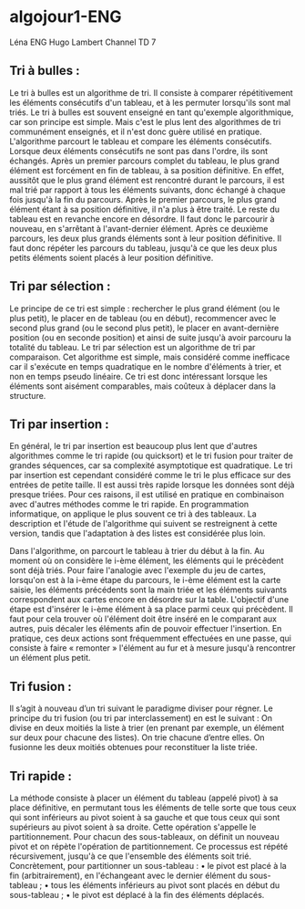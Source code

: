 # algojour1-ENG
Léna ENG
Hugo Lambert
Channel TD 7

## Tri à bulles : 
Le tri à bulles est un algorithme de tri. Il consiste à comparer répétitivement les éléments consécutifs d'un tableau, et à les permuter lorsqu'ils sont mal triés.
Le tri à bulles est souvent enseigné en tant qu'exemple algorithmique, car son principe est simple. Mais c'est le plus lent des algorithmes de tri communément enseignés, et il n'est donc guère utilisé en pratique.
L'algorithme parcourt le tableau et compare les éléments consécutifs. Lorsque deux éléments consécutifs ne sont pas dans l'ordre, ils sont échangés.
Après un premier parcours complet du tableau, le plus grand élément est forcément en fin de tableau, à sa position définitive. En effet, aussitôt que le plus grand élément est rencontré durant le parcours, il est mal trié par rapport à tous les éléments suivants, donc échangé à chaque fois jusqu'à la fin du parcours.
Après le premier parcours, le plus grand élément étant à sa position définitive, il n'a plus à être traité. Le reste du tableau est en revanche encore en désordre. Il faut donc le parcourir à nouveau, en s'arrêtant à l'avant-dernier élément. Après ce deuxième parcours, les deux plus grands éléments sont à leur position définitive. Il faut donc répéter les parcours du tableau, jusqu'à ce que les deux plus petits éléments soient placés à leur position définitive.


## Tri par sélection :
Le principe de ce tri est simple : rechercher le plus grand élément (ou le plus petit), le placer en de tableau (ou en début), recommencer avec le second plus grand (ou le second plus petit), le placer en avant-dernière position (ou en seconde position) et ainsi de suite jusqu'à avoir parcouru la totalité du tableau. Le tri par sélection est un algorithme de tri par comparaison. Cet algorithme est simple, mais considéré comme inefficace car il s'exécute en temps quadratique en le nombre d'éléments à trier, et non en temps pseudo linéaire. 
Ce tri est donc intéressant lorsque les éléments sont aisément comparables, mais coûteux à déplacer dans la structure.


## Tri par insertion : 
En général, le tri par insertion est beaucoup plus lent que d'autres algorithmes comme le tri rapide (ou quicksort) et le tri fusion pour traiter de grandes séquences, car sa complexité asymptotique est quadratique.
Le tri par insertion est cependant considéré comme le tri le plus efficace sur des entrées de petite taille. Il est aussi très rapide lorsque les données sont déjà presque triées. Pour ces raisons, il est utilisé en pratique en combinaison avec d'autres méthodes comme le tri rapide.
En programmation informatique, on applique le plus souvent ce tri à des tableaux. La description et l'étude de l'algorithme qui suivent se restreignent à cette version, tandis que l'adaptation à des listes est considérée plus loin.

Dans l'algorithme, on parcourt le tableau à trier du début à la fin. Au moment où on considère le i-ème élément, les éléments qui le précèdent sont déjà triés. Pour faire l'analogie avec l'exemple du jeu de cartes, lorsqu'on est à la i-ème étape du parcours, le i-ème élément est la carte saisie, les éléments précédents sont la main triée et les éléments suivants correspondent aux cartes encore en désordre sur la table.
L'objectif d'une étape est d'insérer le i-ème élément à sa place parmi ceux qui précèdent. Il faut pour cela trouver où l'élément doit être inséré en le comparant aux autres, puis décaler les éléments afin de pouvoir effectuer l'insertion. En pratique, ces deux actions sont fréquemment effectuées en une passe, qui consiste à faire « remonter » l'élément au fur et à mesure jusqu'à rencontrer un élément plus petit.

## Tri fusion :
Il s’agit à nouveau d’un tri suivant le paradigme diviser pour régner. Le principe du tri fusion (ou tri par interclassement) en est le suivant : 
On divise en deux moitiés la liste à trier (en prenant par exemple, un élément sur deux pour chacune des listes). 
On trie chacune d’entre elles. 
On fusionne les deux moitiés obtenues pour reconstituer la liste triée.

## Tri rapide : 
La méthode consiste à placer un élément du tableau (appelé pivot) à sa place définitive, en permutant tous les éléments de telle sorte que tous ceux qui sont inférieurs au pivot soient à sa gauche et que tous ceux qui sont supérieurs au pivot soient à sa droite.
Cette opération s'appelle le partitionnement. Pour chacun des sous-tableaux, on définit un nouveau pivot et on répète l'opération de partitionnement. Ce processus est répété récursivement, jusqu'à ce que l'ensemble des éléments soit trié.
Concrètement, pour partitionner un sous-tableau :
•	le pivot est placé à la fin (arbitrairement), en l'échangeant avec le dernier élément du sous-tableau ;
•	tous les éléments inférieurs au pivot sont placés en début du sous-tableau ;
•	le pivot est déplacé à la fin des éléments déplacés.

